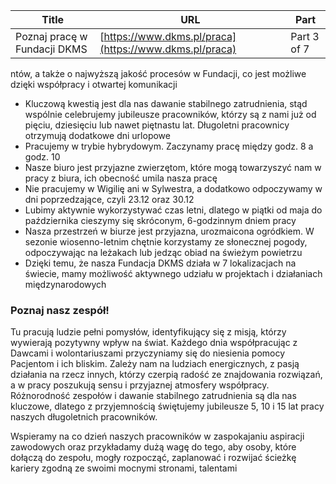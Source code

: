 | **Title**       | **URL**           | **Part**              |
|-----------------|-------------------|-----------------------|
| Poznaj pracę w Fundacji DKMS         | [https://www.dkms.pl/praca](https://www.dkms.pl/praca)    | Part 3 of 7          |

ntów, a także o najwyższą jakość procesów w Fundacji, co jest możliwe dzięki współpracy i otwartej komunikacji
* Kluczową kwestią jest dla nas dawanie stabilnego zatrudnienia, stąd wspólnie celebrujemy jubileusze pracowników, którzy są z nami już od pięciu, dziesięciu lub nawet piętnastu lat. Długoletni pracownicy otrzymują dodatkowe dni urlopowe
* Pracujemy w trybie hybrydowym. Zaczynamy pracę między godz. 8 a godz. 10
* Nasze biuro jest przyjazne zwierzętom, które mogą towarzyszyć nam w pracy z biura, ich obecność umila nasza pracę
* Nie pracujemy w Wigilię ani w Sylwestra, a dodatkowo odpoczywamy w dni poprzedzające, czyli 23\.12 oraz 30\.12
* Lubimy aktywnie wykorzystywać czas letni, dlatego w piątki od maja do października cieszymy się skróconym, 6\-godzinnym dniem pracy
* Nasza przestrzeń w biurze jest przyjazna, urozmaicona ogródkiem. W sezonie wiosenno\-letnim chętnie korzystamy ze słonecznej pogody, odpoczywając na leżakach lub jedząc obiad na świeżym powietrzu
* Dzięki temu, że nasza Fundacja DKMS działa w 7 lokalizacjach na świecie, mamy możliwość aktywnego udziału w projektach i działaniach międzynarodowych



### Poznaj nasz zespół!


Tu pracują ludzie pełni pomysłów, identyfikujący się z misją, którzy wywierają pozytywny wpływ na świat. Każdego dnia współpracując z Dawcami i wolontariuszami przyczyniamy się do niesienia pomocy Pacjentom i ich bliskim. Zależy nam na ludziach energicznych, z pasją działania na rzecz innych, którzy czerpią radość ze znajdowania rozwiązań, a w pracy poszukują sensu i przyjaznej atmosfery współpracy. Różnorodność zespołów i dawanie stabilnego zatrudnienia są dla nas kluczowe, dlatego z przyjemnością świętujemy jubileusze 5, 10 i 15 lat pracy naszych długoletnich pracowników.


Wspieramy na co dzień naszych pracowników w zaspokajaniu aspiracji zawodowych oraz przykładamy dużą wagę do tego, aby osoby, które dołączą do zespołu, mogły rozpocząć, zaplanować i rozwijać ścieżkę kariery zgodną ze swoimi mocnymi stronami, talentami 